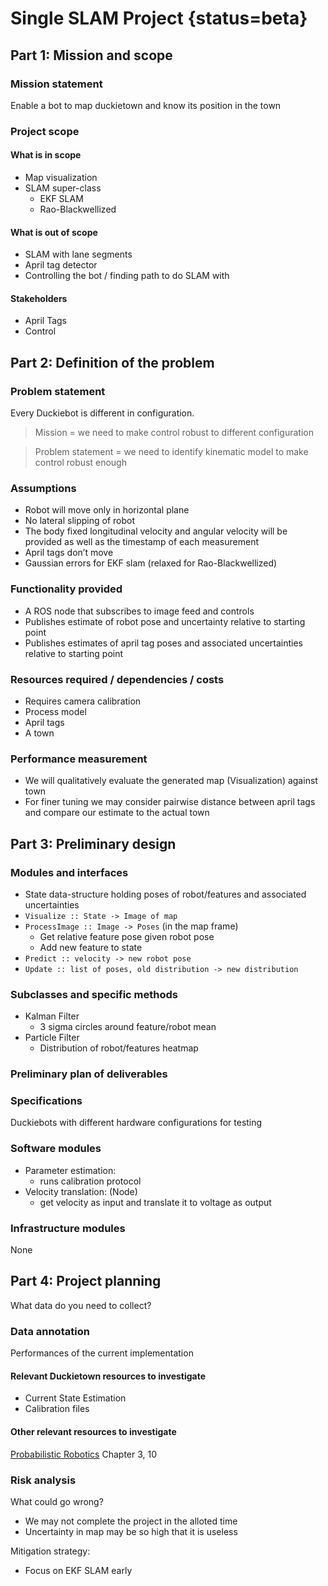 # Single SLAM Project {status=beta}


## Part 1: Mission and scope

### Mission statement

Enable a bot to map duckietown and know its position in the town


### Project scope


#### What is in scope
* Map visualization
* SLAM super-class
    * EKF SLAM
    * Rao-Blackwellized


#### What is out of scope

* SLAM with lane segments
* April tag detector
* Controlling the bot / finding path to do SLAM with

#### Stakeholders

- April Tags
- Control

## Part 2: Definition of the problem

### Problem statement

Every Duckiebot is different in configuration.


> Mission = we need to make control robust to different configuration

> Problem statement = we need to identify kinematic model to make control robust enough

### Assumptions

* Robot will move only in horizontal plane
* No lateral slipping of robot
* The body fixed longitudinal velocity and angular velocity will be provided as well as the timestamp of each measurement
* April tags don’t move
* Gaussian errors for EKF slam (relaxed for Rao-Blackwellized)

### Functionality provided

* A ROS node that subscribes to image feed and controls
* Publishes estimate of robot pose and uncertainty relative to starting point
* Publishes estimates of april tag poses and associated uncertainties relative to starting point 


### Resources required / dependencies / costs

* Requires camera calibration
* Process model
* April tags
* A town


### Performance measurement

* We will qualitatively evaluate the generated map (Visualization) against town
* For finer tuning we may consider pairwise distance between april tags and compare our estimate to the actual town

## Part 3: Preliminary design


### Modules and interfaces

* State data-structure holding poses of robot/features and associated uncertainties
* `Visualize :: State -> Image of map`
* `ProcessImage :: Image -> Poses` (in the map frame)
    * Get relative feature pose given robot pose
    * Add new feature to state
* `Predict :: velocity -> new robot pose`
* `Update :: list of poses, old distribution -> new distribution`

### Subclasses and specific methods
* Kalman Filter
    * 3 sigma circles around feature/robot mean
* Particle Filter
    * Distribution of robot/features heatmap


### Preliminary plan of deliverables

### Specifications

Duckiebots with different hardware configurations for testing


### Software modules

- Parameter estimation:
    - runs calibration protocol
- Velocity translation: (Node)
    - get velocity as input and translate it to voltage as output


### Infrastructure modules

None

## Part 4: Project planning

What data do you need to collect?

### Data annotation

Performances of the current implementation

#### Relevant Duckietown resources to investigate

- Current State Estimation
- Calibration files


#### Other relevant resources to investigate

[Probabilistic Robotics](https://docs.ufpr.br/~danielsantos/ProbabilisticRobotics.pdf) Chapter 3, 10



### Risk analysis

What could go wrong?

* We may not complete the project in the alloted time
* Uncertainty in map may be so high that it is useless


Mitigation strategy:

- Focus on EKF SLAM early
